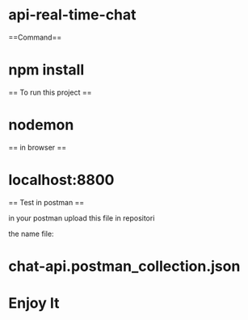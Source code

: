 # api-real-time-chat

==Command==
# npm install

== To run this project ==
# nodemon

== in browser ==
# localhost:8800

== Test in postman ==

in your postman upload this file in repositori

the name file:

# chat-api.postman_collection.json

# Enjoy It


